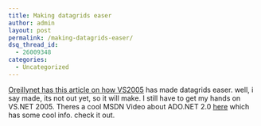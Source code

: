 ```yaml
---
title: Making datagrids easer
author: admin
layout: post
permalink: /making-datagrids-easer/
dsq_thread_id:
  - 26009348
categories:
  - Uncategorized
---
```

[Oreillynet has this article on how VS2005][1] has made datagrids easer. well, i say made, its not out yet, so it will make. I still have to get my hands on VS.NET 2005. Theres a cool MSDN Video about ADO.NET 2.0 [here][2] which has some cool info. check it out.

 [1]: http://www.ondotnet.com/pub/a/dotnet/2004/04/19/liberty.html
 [2]: http://msdn.microsoft.com/msdntv/episode.aspx?xml=episodes/en/20040415ADONETPC/manifest.xml